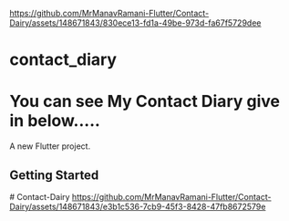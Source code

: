 

https://github.com/MrManavRamani-Flutter/Contact-Dairy/assets/148671843/830ece13-fd1a-49be-973d-fa67f5729dee

# contact_diary 
# You can see My Contact Diary give in below.....
A new Flutter project.
## Getting Started
#   C o n t a c t - D a i r y 
 
 
https://github.com/MrManavRamani-Flutter/Contact-Dairy/assets/148671843/e3b1c536-7cb9-45f3-8428-47fb8672579e
